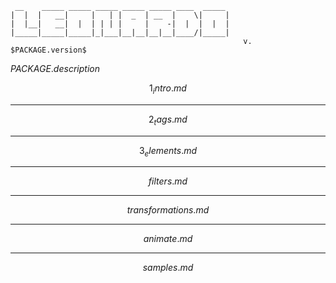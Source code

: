 ```
 __    _____ _____ _____ _____ _____ ____  _____ 
|  |  |   __|     |   | |  _  | __  |    \|     |
|  |__|   __|  |  | | | |     |    -|  |  |  |  |
|_____|_____|_____|_|___|__|__|__|__|____/|_____|
                                                    v. $PACKAGE.version$
```
$PACKAGE.description$

$$1_intro.md$$

---

$$2_tags.md$$

---

$$3_elements.md$$

---

$$filters.md$$

---

$$transformations.md$$

---

$$animate.md$$

---

$$samples.md$$